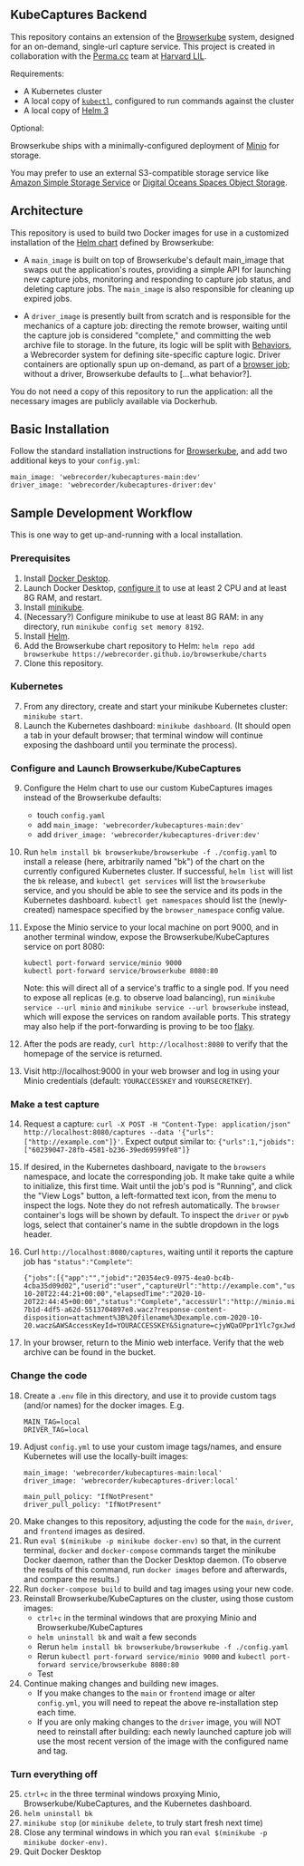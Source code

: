 ## KubeCaptures Backend

This repository contains an extension of the [Browserkube](https://github.com/webrecorder/browserkube) system,
designed for an on-demand, single-url capture service. This project is created in collaboration with the [Perma.cc](https://perma.cc) team at [Harvard LIL](https://github.com/harvard-lil).

Requirements:

- A Kubernetes cluster
- A local copy of [`kubectl`](https://kubernetes.io/docs/tasks/tools/install-kubectl/), configured to run commands against the cluster
- A local copy of [Helm 3](https://v3.helm.sh/)

Optional:

Browserkube ships with a minimally-configured deployment of [Minio](https://min.io/) for storage.

You may prefer to use an external S3-compatible storage service like [Amazon Simple Storage Service](https://aws.amazon.com/s3/) or [Digital Oceans Spaces Object Storage](https://www.digitalocean.com/products/spaces/).


## Architecture

This repository is used to build two Docker images for use in a customized installation of the [Helm chart](https://github.com/webrecorder/browserkube/tree/main/chart) defined by Browserkube:

- A `main_image` is built on top of Browserkube's default main_image that swaps out the application's routes, providing a simple API for launching new capture jobs, monitoring and responding to capture job status, and deleting capture jobs. The `main_image` is also responsible for cleaning up expired jobs.

- A `driver_image` is presently built from scratch and is responsible for the mechanics of a capture job: directing the remote browser, waiting until the capture job is considered "complete," and committing the web archive file to storage. In the future, its logic will be split with [Behaviors](https://github.com/webrecorder/behaviors), a Webrecorder system for defining site-specific capture logic. Driver containers are optionally spun up on-demand, as part of a [browser job](https://github.com/webrecorder/browserkube/blob/d0a0cdda254b980a9b206996599d200ebc17abcf/main/templates/browser-job.yaml#L183); without a driver, Browserkube defaults to [...what behavior?].

You do not need a copy of this repository to run the application: all the necessary images are publicly available via Dockerhub.


## Basic Installation

Follow the standard installation instructions for [Browserkube](https://github.com/webrecorder/browserkube/blob/d0a0cdda254b980a9b206996599d200ebc17abcf/README.md#setup), and add two additional keys to your `config.yml`:

```
main_image: 'webrecorder/kubecaptures-main:dev'
driver_image: 'webrecorder/kubecaptures-driver:dev'
```


## Sample Development Workflow

This is one way to get up-and-running with a local installation.

### Prerequisites

1. Install [Docker Desktop](https://docs.docker.com/desktop/).
2. Launch Docker Desktop, [configure it](https://docs.docker.com/docker-for-mac/#resources) to use at least 2 CPU and at least 8G RAM, and restart.
3. Install [minikube](https://minikube.sigs.k8s.io/docs/start/).
3. (Necessary?) Configure minikube to use at least 8G RAM: in any directory, run `minikube config set memory 8192`.
4. Install [Helm](https://helm.sh/docs/intro/install/).
5. Add the Browserkube chart repository to Helm: `helm repo add browserkube https://webrecorder.github.io/browserkube/charts`
6. Clone this repository.

### Kubernetes

7. From any directory, create and start your minikube Kubernetes cluster: `minikube start`.
8. Launch the Kubernetes dashboard: `minikube dashboard`. (It should open a tab in your default browser; that terminal window will continue exposing the dashboard until you terminate the process).

### Configure and Launch Browserkube/KubeCaptures

9. Configure the Helm chart to use our custom KubeCaptures images instead of the Browserkube defaults:
    - touch `config.yaml`
    - add `main_image: 'webrecorder/kubecaptures-main:dev'`
    - add `driver_image: 'webrecorder/kubecaptures-driver:dev'`

10. Run `helm install bk browserkube/browserkube -f ./config.yaml` to install a release (here, arbitrarily named "bk") of the chart on the currently configured Kubernetes cluster. If successful, `helm list` will list the `bk` release, and `kubectl get services` will list the `browserkube` service, and you should be able to see the service and its pods in the Kubernetes dashboard. `kubectl get namespaces` should list the (newly-created) namespace specified by the `browser_namespace` config value.

11. Expose the Minio service to your local machine on port 9000, and in another terminal window, expose the Browserkube/KubeCaptures service on port 8080:
    ```
    kubectl port-forward service/minio 9000
    kubectl port-forward service/browserkube 8080:80
    ```
    Note: this will direct all of a service's traffic to a single pod. If you need to expose all replicas (e.g. to observe load balancing), run `minikube service --url minio` and `minikube service --url browserkube` instead, which will expose the  services on random available ports. This strategy may also help if the port-forwarding is proving to be too [flaky](https://github.com/kubernetes/kubernetes/issues/74551).

12. After the pods are ready, `curl http://localhost:8080` to verify that the homepage of the service is returned.

13. Visit http://localhost:9000 in your web browser and log in using your Minio credentials (default: `YOURACCESSKEY` and `YOURSECRETKEY`).

### Make a test capture

14. Request a capture: `curl -X POST -H "Content-Type: application/json" http://localhost:8080/captures --data '{"urls": ["http://example.com"]}'`. Expect output similar to: `{"urls":1,"jobids":["60239047-28fb-4581-b236-39ed69599fe8"]}`

15. If desired, in the Kubernetes dashboard, navigate to the `browsers` namespace, and locate the corresponding job. It make take quite a while to initialize, this first time. Wait until the job's pod is "Running", and click the "View Logs" button, a left-formatted text icon, from the menu to inspect the logs. Note they do not refresh automatically. The `browser` container's logs will be shown by default. To inspect the `driver` or `pywb` logs, select that container's name in the subtle dropdown in the logs header.

16. Curl `http://localhost:8080/captures`, waiting until it reports the capture job has `"status":"Complete"`:
    ```
    {"jobs":[{"app":"","jobid":"20354ec9-0975-4ea0-bc4b-4cba35d09d02","userid":"user","captureUrl":"http://example.com","userTag":"","startTime":"2020-10-20T22:44:21+00:00","elapsedTime":"2020-10-20T22:44:45+00:00","status":"Complete","accessUrl":"http://minio.minio.svc.cluster.local:9000/kubecaptures/236ca1d4-7b1d-4df5-a62d-5513704897e8.wacz?response-content-disposition=attachment%3B%20filename%3Dexample.com-2020-10-20.wacz&AWSAccessKeyId=YOURACCESSKEY&Signature=cjyWQaOPpr1Ylc7gxJwdsePiXx4%3D&Expires=1603248261"}]}
    ```

17. In your browser, return to the Minio web interface. Verify that the web archive can be found in the bucket.

### Change the code

18. Create a `.env` file in this directory, and use it to provide custom tags (and/or names) for the docker images. E.g.
    ```
    MAIN_TAG=local
    DRIVER_TAG=local
    ```
19. Adjust `config.yml` to use your custom image tags/names, and ensure Kubernetes will use the locally-built images:
    ```
    main_image: 'webrecorder/kubecaptures-main:local'
    driver_image: 'webrecorder/kubecaptures-driver:local'

    main_pull_policy: "IfNotPresent"
    driver_pull_policy: "IfNotPresent"
    ```
20. Make changes to this repository, adjusting the code for the `main`, `driver`, and `frontend` images as desired.
21. Run `eval $(minikube -p minikube docker-env)` so that, in the current terminal, `docker` and `docker-compose` commands target the minikube Docker daemon, rather than the Docker Desktop daemon. (To observe the results of this command, run `docker images` before and afterwards, and compare the results.)
22. Run `docker-compose build` to build and tag images using your new code.
23. Reinstall Browserkube/KubeCaptures on the cluster, using those custom images:
    - `ctrl+c` in the terminal windows that are proxying Minio and Browserkube/KubeCaptures
    - `helm uninstall bk` and wait a few seconds
    - Rerun `helm install bk browserkube/browserkube -f ./config.yaml`
    - Rerun `kubectl port-forward service/minio 9000` and `kubectl port-forward service/browserkube 8080:80`
    - Test
24. Continue making changes and building new images.
    - If you make changes to the `main` or `frontend` image or alter `config.yml`, you will need to repeat the above re-installation step each time.
    - If you are only making changes to the `driver` image, you will NOT need to reinstall after building: each newly launched capture job will use the most recent version of the image with the configured name and tag.

### Turn everything off

25. `ctrl+c` in the three terminal windows proxying Minio, Browserkube/KubeCaptures, and the Kubernetes dashboard.
26. `helm uninstall bk`
27. `minikube stop` (or `minikube delete`, to truly start fresh next time)
28. Close any terminal windows in which you ran `eval $(minikube -p minikube docker-env)`.
29. Quit Docker Desktop
